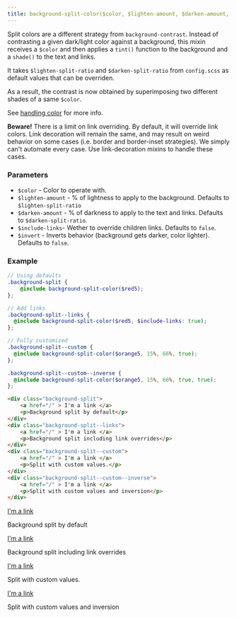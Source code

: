 ```yaml
---
title: background-split-color($color, $lighten-amount, $darken-amount, $include-links, $invert)
---
```


Split colors are a different strategy from `background-contrast`. Instead of contrasting a given dark/light color against a background, this mixin receives a `$color` and then applies a `tint()` function to the background and a `shade()` to the text and links.

It takes `$lighten-split-ratio` and `$darken-split-ratio` from `config.scss` as default values that can be overriden.

As a result, the contrast is now obtained by superimposing two different shades of a same `$color`.

See [handling color](/docs/color/handling-color) for more info.

__Beware!__ There is a limit on link overriding. By default, it will override link colors. Link decoration will remain the same, and may result on weird behavior on some cases (i.e. border and border-inset strategies). We simply can't automate every case. Use link-decoration mixins to handle these cases.

### Parameters

- `$color` - Color to operate with.
- `$lighten-amount` - % of lightness to apply to the background. Defaults to `$lighten-split-ratio`
- `$darken-amount` - % of darkness to apply to the text and links. Defaults to `$darken-split-ratio`.
- `$include-links`- Wether to override children links. Defaults to `false`.
- `$invert` - Inverts behavior (background gets darker, color lighter). Defaults to `false`.


### Example


```scss
// Using defaults
.background-split {
    @include background-split-color($red5);
};

// Add links
.background-split--links {
  @include background-split-color($red5, $include-links: true);
};

// Fully customized
.background-split--custom {
  @include background-split-color($orange5, 15%, 66%, true);
};

.background-split--custom--inverse {
  @include background-split-color($orange5, 15%, 66%, true, true);
};
```

```html
<div class="background-split">
    <a href="/" > I'm a link </a>
    <p>Background split by default</p>
</div>
<div class="background-split--links">
    <a href="/" > I'm a link </a>
    <p>Background split including link overrides</p>
</div>
<div class="background-split--custom">
    <a href="/" > I'm a link </a>
    <p>Split with custom values.</p>
</div>
<div class="background-split--custom--inverse">
    <a href="/" > I'm a link </a>
    <p>Split with custom values and inversion</p>
</div>
```

<div class="p mb background-split">
    <a href="/" > I'm a link </a>
    <p>Background split by default</p>
</div>
<div class="p mb background-split--links">
    <a href="/" > I'm a link </a>
    <p>Background split including link overrides</p>
</div>
<div class="p mb background-split--custom">
    <a href="/" > I'm a link </a>
    <p>Split with custom values.</p>
</div>
<div class="p background-split--custom--inverse">
    <a href="/" > I'm a link </a>
    <p>Split with custom values and inversion</p>
</div>